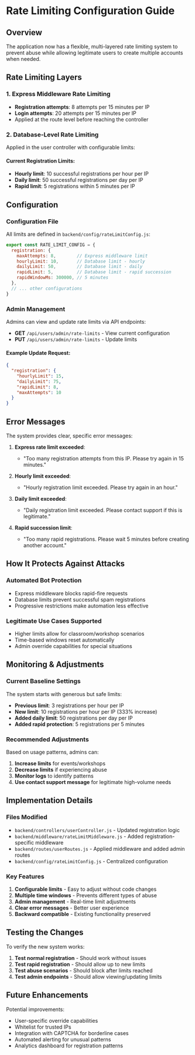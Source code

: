 # Rate Limiting Configuration Guide

## Overview

The application now has a flexible, multi-layered rate limiting system to prevent abuse while allowing legitimate users to create multiple accounts when needed.

## Rate Limiting Layers

### 1. Express Middleware Rate Limiting
- **Registration attempts**: 8 attempts per 15 minutes per IP
- **Login attempts**: 20 attempts per 15 minutes per IP
- Applied at the route level before reaching the controller

### 2. Database-Level Rate Limiting
Applied in the user controller with configurable limits:

#### Current Registration Limits:
- **Hourly limit**: 10 successful registrations per hour per IP
- **Daily limit**: 50 successful registrations per day per IP  
- **Rapid limit**: 5 registrations within 5 minutes per IP

## Configuration

### Configuration File
All limits are defined in `backend/config/rateLimitConfig.js`:

```javascript
export const RATE_LIMIT_CONFIG = {
  registration: {
    maxAttempts: 8,        // Express middleware limit
    hourlyLimit: 10,       // Database limit - hourly
    dailyLimit: 50,        // Database limit - daily
    rapidLimit: 5,         // Database limit - rapid succession
    rapidWindowMs: 300000, // 5 minutes
  },
  // ... other configurations
}
```

### Admin Management
Admins can view and update rate limits via API endpoints:

- **GET** `/api/users/admin/rate-limits` - View current configuration
- **PUT** `/api/users/admin/rate-limits` - Update limits

#### Example Update Request:
```json
{
  "registration": {
    "hourlyLimit": 15,
    "dailyLimit": 75,
    "rapidLimit": 8,
    "maxAttempts": 10
  }
}
```

## Error Messages

The system provides clear, specific error messages:

1. **Express rate limit exceeded**: 
   - "Too many registration attempts from this IP. Please try again in 15 minutes."

2. **Hourly limit exceeded**: 
   - "Hourly registration limit exceeded. Please try again in an hour."

3. **Daily limit exceeded**: 
   - "Daily registration limit exceeded. Please contact support if this is legitimate."

4. **Rapid succession limit**: 
   - "Too many rapid registrations. Please wait 5 minutes before creating another account."

## How It Protects Against Attacks

### Automated Bot Protection
- Express middleware blocks rapid-fire requests
- Database limits prevent successful spam registrations
- Progressive restrictions make automation less effective

### Legitimate Use Cases Supported
- Higher limits allow for classroom/workshop scenarios
- Time-based windows reset automatically
- Admin override capabilities for special situations

## Monitoring & Adjustments

### Current Baseline Settings
The system starts with generous but safe limits:
- **Previous limit**: 3 registrations per hour per IP
- **New limit**: 10 registrations per hour per IP (333% increase)
- **Added daily limit**: 50 registrations per day per IP
- **Added rapid protection**: 5 registrations per 5 minutes

### Recommended Adjustments
Based on usage patterns, admins can:

1. **Increase limits** for events/workshops
2. **Decrease limits** if experiencing abuse
3. **Monitor logs** to identify patterns
4. **Use contact support message** for legitimate high-volume needs

## Implementation Details

### Files Modified
- `backend/controllers/userController.js` - Updated registration logic
- `backend/middleware/rateLimitMiddleware.js` - Added registration-specific middleware
- `backend/routes/userRoutes.js` - Applied middleware and added admin routes
- `backend/config/rateLimitConfig.js` - Centralized configuration

### Key Features
1. **Configurable limits** - Easy to adjust without code changes
2. **Multiple time windows** - Prevents different types of abuse
3. **Admin management** - Real-time limit adjustments
4. **Clear error messages** - Better user experience
5. **Backward compatible** - Existing functionality preserved

## Testing the Changes

To verify the new system works:

1. **Test normal registration** - Should work without issues
2. **Test rapid registration** - Should allow up to new limits
3. **Test abuse scenarios** - Should block after limits reached
4. **Test admin endpoints** - Should allow viewing/updating limits

## Future Enhancements

Potential improvements:
- User-specific override capabilities
- Whitelist for trusted IPs
- Integration with CAPTCHA for borderline cases
- Automated alerting for unusual patterns
- Analytics dashboard for registration patterns 